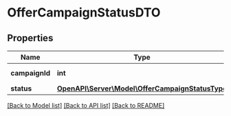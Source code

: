 # OfferCampaignStatusDTO

## Properties
Name | Type | Description | Notes
------------ | ------------- | ------------- | -------------
**campaignId** | **int** | Идентификатор кампании. | 
**status** | [**OpenAPI\Server\Model\OfferCampaignStatusType**](OfferCampaignStatusType.md) |  | 

[[Back to Model list]](../README.md#documentation-for-models) [[Back to API list]](../README.md#documentation-for-api-endpoints) [[Back to README]](../README.md)



